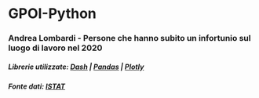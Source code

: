 # GPOI-Python
### Andrea Lombardi - Persone che hanno subito un infortunio sul luogo di lavoro nel 2020
##### Librerie utilizzate: [Dash](https://dash.plotly.com/) | [Pandas](https://pandas.pydata.org/) | [Plotly](https://plotly.com/)
##### Fonte dati: [ISTAT](https://www.istat.it/it/files//2021/11/Salute_e_sicurezza_sul_lavoro_-2020_Istat_Eurostat.pdf)